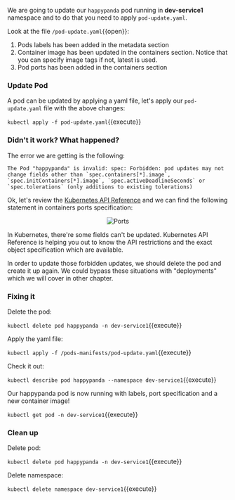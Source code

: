 We are going to update our `happypanda` pod running in **dev-service1** namespace and to do that you need to apply ```pod-update.yaml```.

Look at the file `/pod-update.yaml`{{open}}:

1. Pods labels has been added in the metadata section
2. Container image has been updated in the containers section. Notice that you can specify image tags if not, latest is used.
3. Pod ports has been added in the containers section


### Update Pod 

A pod can be updated by applying a yaml file, let's apply our ```pod-update.yaml``` file with the above changes:

`kubectl apply -f pod-update.yaml`{{execute}}


### Didn't it work? What happened?

The error we are getting is the following:

```
The Pod "happypanda" is invalid: spec: Forbidden: pod updates may not change fields other than `spec.containers[*].image`, `spec.initContainers[*].image`, `spec.activeDeadlineSeconds` or `spec.tolerations` (only additions to existing tolerations)
```

Ok, let's review the [Kubernetes API Reference](https://kubernetes.io/docs/reference/generated/kubernetes-api/v1.10/#container-v1-core) and we can find the following statement in containers ports specification:

<p style="text-align:center;"><img src="/andresguisado/courses/kubernetes-basic-concepts/pods/assets/ports.png" alt="Ports"></p>


In Kubernetes, there're some fields can't be updated. Kubernetes API Reference is helping you out to know the API restrictions and the exact object specification which are available.

In order to update those forbidden updates, we should delete the pod and create it up again.
We could bypass these situations with "deployments" which we will cover in other chapter.

### Fixing it 

Delete the pod:

`kubectl delete pod happypanda -n dev-service1`{{execute}}

Apply the yaml file:

`kubectl apply -f /pods-manifests/pod-update.yaml`{{execute}}

Check it out:

`kubectl describe pod happypanda --namespace dev-service1`{{execute}}

Our happypanda pod is now running with labels, port specification and a new container image!

`kubectl get pod -n dev-service1`{{execute}}

### Clean up

Delete pod:

`kubectl delete pod happypanda -n dev-service1`{{execute}}

Delete namespace:

`kubectl delete namespace dev-service1`{{execute}}